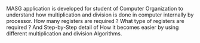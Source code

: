 MASG application is developed for student of Computer Organization to understand how multiplication and division is done in computer internally by processor. How many registers are required ? What type of registers are required ? And Step-by-Step detail of  How it becomes easier by using different  multiplication and division Algorithms.
